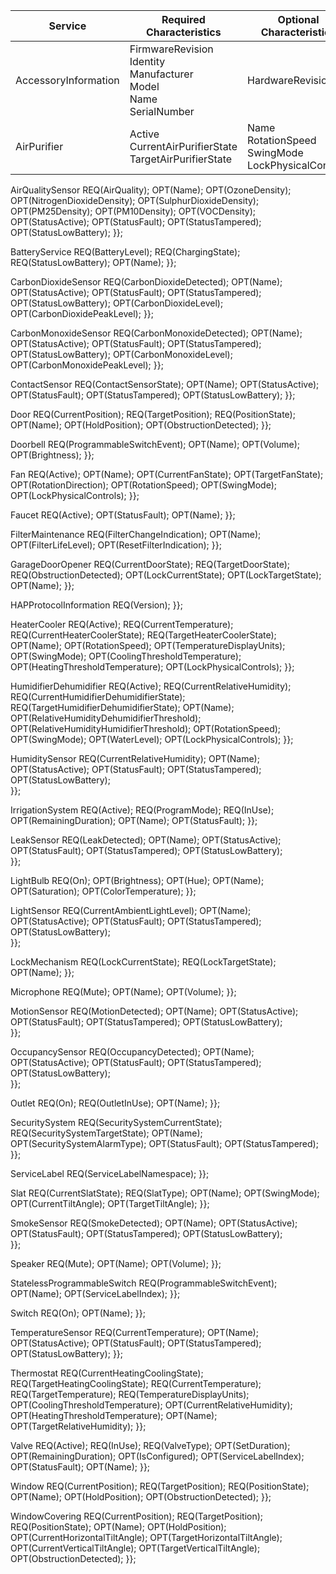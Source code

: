 | Service | Required Characteristics | Optional Characteristics |
| ------- | -------------------- | ------------------- |
| AccessoryInformation| FirmwareRevision<br>Identity<br>Manufacturer<br>Model<br>Name<br>SerialNumber | HardwareRevision |
| AirPurifier | Active<br>CurrentAirPurifierState<br>TargetAirPurifierState | Name<br>RotationSpeed<br>SwingMode<br>LockPhysicalControls |

   AirQualitySensor
    REQ(AirQuality);
    OPT(Name);
    OPT(OzoneDensity);
    OPT(NitrogenDioxideDensity);
    OPT(SulphurDioxideDensity);
    OPT(PM25Density);
    OPT(PM10Density);
    OPT(VOCDensity);
    OPT(StatusActive);
    OPT(StatusFault);
    OPT(StatusTampered);
    OPT(StatusLowBattery);
  }};

   BatteryService
    REQ(BatteryLevel);
    REQ(ChargingState);
    REQ(StatusLowBattery);
    OPT(Name);
  }};

   CarbonDioxideSensor
    REQ(CarbonDioxideDetected);
    OPT(Name);
    OPT(StatusActive);
    OPT(StatusFault);
    OPT(StatusTampered);
    OPT(StatusLowBattery);
    OPT(CarbonDioxideLevel);
    OPT(CarbonDioxidePeakLevel);
  }};

   CarbonMonoxideSensor
    REQ(CarbonMonoxideDetected);
    OPT(Name);
    OPT(StatusActive);
    OPT(StatusFault);
    OPT(StatusTampered);
    OPT(StatusLowBattery);
    OPT(CarbonMonoxideLevel);
    OPT(CarbonMonoxidePeakLevel);
    }};

   ContactSensor
    REQ(ContactSensorState);
    OPT(Name);
    OPT(StatusActive);
    OPT(StatusFault);
    OPT(StatusTampered);
    OPT(StatusLowBattery);
  }};

   Door
    REQ(CurrentPosition);
    REQ(TargetPosition);
    REQ(PositionState);
    OPT(Name);
    OPT(HoldPosition);
    OPT(ObstructionDetected);
  }};

   Doorbell
    REQ(ProgrammableSwitchEvent);
    OPT(Name);
    OPT(Volume);
    OPT(Brightness);
  }};

   Fan
    REQ(Active);
    OPT(Name);
    OPT(CurrentFanState);
    OPT(TargetFanState);
    OPT(RotationDirection);
    OPT(RotationSpeed);
    OPT(SwingMode);
    OPT(LockPhysicalControls);
  }};

   Faucet
    REQ(Active);
    OPT(StatusFault);
    OPT(Name);
  }};

   FilterMaintenance
    REQ(FilterChangeIndication);
    OPT(Name);
    OPT(FilterLifeLevel);
    OPT(ResetFilterIndication);
  }};

   GarageDoorOpener
    REQ(CurrentDoorState);
    REQ(TargetDoorState);
    REQ(ObstructionDetected);
    OPT(LockCurrentState);
    OPT(LockTargetState);
    OPT(Name);
  }};

   HAPProtocolInformation
    REQ(Version);
  }};

   HeaterCooler
    REQ(Active);
    REQ(CurrentTemperature);
    REQ(CurrentHeaterCoolerState);
    REQ(TargetHeaterCoolerState);
    OPT(Name);
    OPT(RotationSpeed);
    OPT(TemperatureDisplayUnits);
    OPT(SwingMode);
    OPT(CoolingThresholdTemperature);
    OPT(HeatingThresholdTemperature);
    OPT(LockPhysicalControls);
  }};

   HumidifierDehumidifier
    REQ(Active);
    REQ(CurrentRelativeHumidity);
    REQ(CurrentHumidifierDehumidifierState);
    REQ(TargetHumidifierDehumidifierState);
    OPT(Name);
    OPT(RelativeHumidityDehumidifierThreshold);
    OPT(RelativeHumidityHumidifierThreshold);
    OPT(RotationSpeed);
    OPT(SwingMode);
    OPT(WaterLevel);
    OPT(LockPhysicalControls);
  }};

   HumiditySensor
    REQ(CurrentRelativeHumidity);
    OPT(Name);
    OPT(StatusActive);
    OPT(StatusFault);
    OPT(StatusTampered);
    OPT(StatusLowBattery);   
  }};

   IrrigationSystem
    REQ(Active);
    REQ(ProgramMode);
    REQ(InUse);
    OPT(RemainingDuration);
    OPT(Name);
    OPT(StatusFault);
  }};

   LeakSensor
    REQ(LeakDetected);
    OPT(Name);
    OPT(StatusActive);
    OPT(StatusFault);
    OPT(StatusTampered);
    OPT(StatusLowBattery);       
  }};

   LightBulb
    REQ(On);
    OPT(Brightness);
    OPT(Hue);
    OPT(Name);
    OPT(Saturation);
    OPT(ColorTemperature);
  }};

   LightSensor
    REQ(CurrentAmbientLightLevel);
    OPT(Name);
    OPT(StatusActive);
    OPT(StatusFault);
    OPT(StatusTampered);
    OPT(StatusLowBattery);          
  }};

   LockMechanism
    REQ(LockCurrentState);
    REQ(LockTargetState);
    OPT(Name);
  }};

   Microphone
    REQ(Mute);
    OPT(Name);
    OPT(Volume);
  }};

   MotionSensor
    REQ(MotionDetected);
    OPT(Name);
    OPT(StatusActive);
    OPT(StatusFault);
    OPT(StatusTampered);
    OPT(StatusLowBattery);       
  }};

   OccupancySensor
    REQ(OccupancyDetected);
    OPT(Name);
    OPT(StatusActive);
    OPT(StatusFault);
    OPT(StatusTampered);
    OPT(StatusLowBattery);         
  }};

   Outlet
    REQ(On);
    REQ(OutletInUse);
    OPT(Name);
  }};

   SecuritySystem
    REQ(SecuritySystemCurrentState);
    REQ(SecuritySystemTargetState);
    OPT(Name);
    OPT(SecuritySystemAlarmType);
    OPT(StatusFault);
    OPT(StatusTampered);
  }};  

   ServiceLabel
    REQ(ServiceLabelNamespace);
  }};  

   Slat
    REQ(CurrentSlatState);
    REQ(SlatType);
    OPT(Name);
    OPT(SwingMode);
    OPT(CurrentTiltAngle);
    OPT(TargetTiltAngle);
  }};

   SmokeSensor
    REQ(SmokeDetected);
    OPT(Name);
    OPT(StatusActive);
    OPT(StatusFault);
    OPT(StatusTampered);
    OPT(StatusLowBattery);             
  }};

   Speaker
    REQ(Mute);
    OPT(Name);
    OPT(Volume);
  }};

   StatelessProgrammableSwitch
    REQ(ProgrammableSwitchEvent);
    OPT(Name);
    OPT(ServiceLabelIndex);
  }};

   Switch
    REQ(On);
    OPT(Name);
  }};

   TemperatureSensor
    REQ(CurrentTemperature);
    OPT(Name);
    OPT(StatusActive);
    OPT(StatusFault);
    OPT(StatusTampered);
    OPT(StatusLowBattery);
  }};

   Thermostat
    REQ(CurrentHeatingCoolingState);
    REQ(TargetHeatingCoolingState);
    REQ(CurrentTemperature);
    REQ(TargetTemperature);
    REQ(TemperatureDisplayUnits);
    OPT(CoolingThresholdTemperature);
    OPT(CurrentRelativeHumidity);
    OPT(HeatingThresholdTemperature);
    OPT(Name);
    OPT(TargetRelativeHumidity);
  }};

   Valve
    REQ(Active);
    REQ(InUse);
    REQ(ValveType);
    OPT(SetDuration);
    OPT(RemainingDuration);
    OPT(IsConfigured);
    OPT(ServiceLabelIndex);
    OPT(StatusFault);
    OPT(Name);
  }};

   Window
    REQ(CurrentPosition);
    REQ(TargetPosition);
    REQ(PositionState);
    OPT(Name);
    OPT(HoldPosition);
    OPT(ObstructionDetected);
  }};

   WindowCovering
    REQ(CurrentPosition);
    REQ(TargetPosition);
    REQ(PositionState);
    OPT(Name);
    OPT(HoldPosition);
    OPT(CurrentHorizontalTiltAngle);
    OPT(TargetHorizontalTiltAngle);
    OPT(CurrentVerticalTiltAngle);
    OPT(TargetVerticalTiltAngle);
    OPT(ObstructionDetected);
  }};
